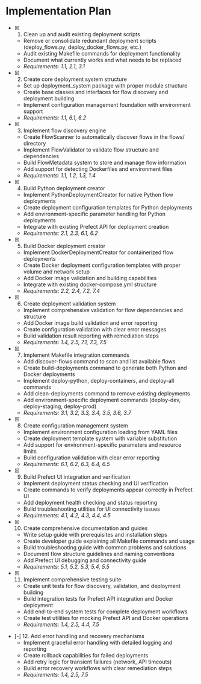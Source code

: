 # Implementation Plan

- [x] 1. Clean up and audit existing deployment scripts

  - Remove or consolidate redundant deployment scripts (deploy_flows.py, deploy_docker_flows.py, etc.)
  - Audit existing Makefile commands for deployment functionality
  - Document what currently works and what needs to be replaced
  - _Requirements: 1.1, 2.1, 3.1_

- [x] 2. Create core deployment system structure

  - Set up deployment_system package with proper module structure
  - Create base classes and interfaces for flow discovery and deployment building
  - Implement configuration management foundation with environment support
  - _Requirements: 1.1, 6.1, 6.2_

- [x] 3. Implement flow discovery engine

  - Create FlowScanner to automatically discover flows in the flows/ directory
  - Implement FlowValidator to validate flow structure and dependencies
  - Build FlowMetadata system to store and manage flow information
  - Add support for detecting Dockerfiles and environment files
  - _Requirements: 1.1, 1.2, 1.3, 1.4_

- [x] 4. Build Python deployment creator

  - Implement PythonDeploymentCreator for native Python flow deployments
  - Create deployment configuration templates for Python deployments
  - Add environment-specific parameter handling for Python deployments
  - Integrate with existing Prefect API for deployment creation
  - _Requirements: 2.1, 2.3, 6.1, 6.2_

- [x] 5. Build Docker deployment creator

  - Implement DockerDeploymentCreator for containerized flow deployments
  - Create Docker deployment configuration templates with proper volume and network setup
  - Add Docker image validation and building capabilities
  - Integrate with existing docker-compose.yml structure
  - _Requirements: 2.2, 2.4, 7.2, 7.4_

- [x] 6. Create deployment validation system

  - Implement comprehensive validation for flow dependencies and structure
  - Add Docker image build validation and error reporting
  - Create configuration validation with clear error messages
  - Build validation result reporting with remediation steps
  - _Requirements: 1.4, 2.5, 7.1, 7.3, 7.5_

- [x] 7. Implement Makefile integration commands

  - Add discover-flows command to scan and list available flows
  - Create build-deployments command to generate both Python and Docker deployments
  - Implement deploy-python, deploy-containers, and deploy-all commands
  - Add clean-deployments command to remove existing deployments
  - Add environment-specific deployment commands (deploy-dev, deploy-staging, deploy-prod)
  - _Requirements: 3.1, 3.2, 3.3, 3.4, 3.5, 3.6, 3.7_

- [x] 8. Create configuration management system

  - Implement environment configuration loading from YAML files
  - Create deployment template system with variable substitution
  - Add support for environment-specific parameters and resource limits
  - Build configuration validation with clear error reporting
  - _Requirements: 6.1, 6.2, 6.3, 6.4, 6.5_

- [x] 9. Build Prefect UI integration and verification

  - Implement deployment status checking and UI verification
  - Create commands to verify deployments appear correctly in Prefect UI
  - Add deployment health checking and status reporting
  - Build troubleshooting utilities for UI connectivity issues
  - _Requirements: 4.1, 4.2, 4.3, 4.4, 4.5_

- [x] 10. Create comprehensive documentation and guides

  - Write setup guide with prerequisites and installation steps
  - Create developer guide explaining all Makefile commands and usage
  - Build troubleshooting guide with common problems and solutions
  - Document flow structure guidelines and naming conventions
  - Add Prefect UI debugging and connectivity guide
  - _Requirements: 5.1, 5.2, 5.3, 5.4, 5.5_

- [x] 11. Implement comprehensive testing suite

  - Create unit tests for flow discovery, validation, and deployment building
  - Build integration tests for Prefect API integration and Docker deployment
  - Add end-to-end system tests for complete deployment workflows
  - Create test utilities for mocking Prefect API and Docker operations
  - _Requirements: 1.4, 2.5, 4.4, 7.5_

- [-] 12. Add error handling and recovery mechanisms
  - Implement graceful error handling with detailed logging and reporting
  - Create rollback capabilities for failed deployments
  - Add retry logic for transient failures (network, API timeouts)
  - Build error recovery workflows with clear remediation steps
  - _Requirements: 1.4, 2.5, 7.5_
